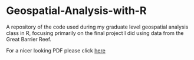 # Geospatial-Analysis-with-R

A repository of the code used during my graduate level geospatial analysis class in R, focusing primarily on the final project I did using data from the Great Barrier Reef.


For a nicer looking PDF please click [here](https://drive.google.com/file/d/1C-MW7mbO7EyOlSGYnvouGD_1l1biOCrv/view?usp=sharing)
